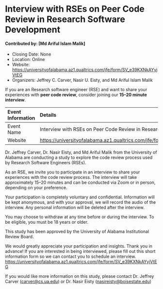 # Interview with RSEs on Peer Code Review in Research Software Development

#### Contributed by: [Md Ariful Islam Malik]

- Closing Date: None
- Location: Online
- Website: https://universityofalabama.az1.qualtrics.com/jfe/form/SV_e39KXNkAYyjVtEG
- Organizers: Jeffrey C. Carver, Nasir U. Eisty, and Md Ariful Islam Malik


<!-- deck text start -->  
If you are an Research software engineer (RSE) and want to share your experiences with **peer code review**, consider joining our **15–20 minute interview**.
<!-- deck text end -->

Event Information | Details
:--- | :---	
Event Name | Interview with RSEs on Peer Code Review in Research Software Development
Website | https://universityofalabama.az1.qualtrics.com/jfe/form/SV_e39KXNkAYyjVtEG


Dr. Jeffrey Carver, Dr. Nasir Eisty, and Md Ariful Malik from the University of Alabama are conducting a study to explore the code review process used by Research Software Engineers (RSEs).

As an RSE, we invite you to participate in an interview to share your experiences with the code review process. The interview will take approximately 15–20 minutes and can be conducted via Zoom or in person, depending on your preference.

Your participation is completely voluntary and confidential. Information will be kept anonymous, and with your approval, we will record the audio of the interview. Any personal information will be deleted after the interview.

You may choose to withdraw at any time before or during the interview. To be eligible, you must be 18 years or older.

This study has been approved by the University of Alabama Institutional Review Board.

We would greatly appreciate your participation and insights. Thank you in advance!
If you are interested in being interviewed, please fill out this short information form so we can contact you to schedule an interview.
https://universityofalabama.az1.qualtrics.com/jfe/form/SV_e39KXNkAYyjVtEG 

If you would like more information on this study, please contact Dr. Jeffrey Carver (carver@cs.ua.edu) or Dr. Nasir Eisty (nasireisty@boisestate.edu) 

<!---
Publish: no
Pinned: no
Topics: Empirical Software engineering, Software Engineering, Peer code review, Research software Development
--->